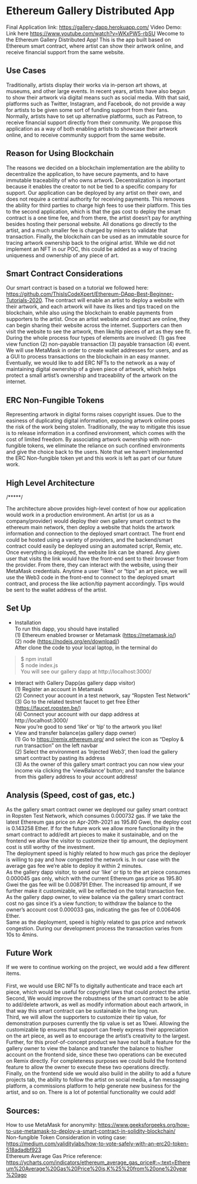 # Ethereum Gallery Distributed App
Final Application link: https://gallery-dapp.herokuapp.com/ 
Video Demo: Link here https://www.youtube.com/watch?v=WKxPW5-rbSU
Wecome to the Ethereum Gallery Distributed App! This is the app built based on Ethereum smart contract, where artist can show their artwork online, and receive financial support from the same website.

## Use Cases
Traditionally, artists display their works via in-person art shows, at museums, and other large events. In recent years, artists have also begun to show their artwork via digital means such as social media. With that said, platforms such as Twitter, Instagram, and Facebook, do not provide a way for artists to be given some sort of funding support from their fans. Normally, artists have to set up alternative platforms, such as Patreon, to receive financial support directly from their community. We propose this application as a way of both enabling artists to showcase their artwork online, and to receive community support from the same website.

## Reason for Using Blockchain
The reasons we decided on a blockchain implementation are the ability to decentralize the application, to have secure payments, and to have immutable traceability of who owns artwork. Decentralization is important because it enables the creator to not be tied to a specific company for support. Our application can be deployed by any artist on their own, and does not require a central authority for receiving payments. This removes the ability for third parties to charge high fees to use their platform. This ties to the second application, which is that the gas cost to deploy the smart contract is a one time fee, and from there, the artist doesn’t pay for anything besides hosting their personal website. All donations go directly to the artist, and a much smaller fee is charged by miners to validate that transaction. Finally, the blockchain can be used as an immutable source for tracing artwork ownership back to the original artist. While we did not implement an NFT in our POC, this could be added as a way of tracing uniqueness and ownership of any piece of art.

## Smart Contract Considerations
Our smart contract is based on a tutorial we followed here: https://github.com/ThisIsCodeXpert/Ethereum-DApp-Best-Beginner-Tutorials-2020. The contract will enable an artist to deploy a website with their artwork, and each artwork will have its likes and tips traced on the blockchain, while also using the blockchain to enable payments from supporters to the artist. Once an artist website and contract are online, they can begin sharing their website across the internet. Supporters can then visit the website to see the artwork, then like/tip pieces of art as they see fit. During the whole process four types of elements are involved: (1) gas free view function (2) non-payable transaction (3) payable transaction (4) event. We will use MetaMask in order to create wallet addresses for users, and as a GUI to process transactions on the blockchain in an easy manner. Eventually, we would like to add ERC NFTs to the network as a way of maintaining digital ownership of a given piece of artwork, which helps protect a small artist’s ownership and traceability of the artwork on the internet.

## ERC Non-Fungible Tokens
Representing artwork in digital forms raises copyright issues. Due to the easiness of duplicating digital information, exposing artwork online poses the risk of the work being stolen. Traditionally, the way to mitigate this issue is to release information in a confined environment, which comes with the cost of limited freedom.  By associating artwork ownership with non-fungible tokens, we eliminate the reliance on such confined environments and give the choice back to the users. Note that we haven’t implemented the ERC Non-fungible token yet and this work is left as part of our future work.

## High Level Architecture
/*****/

The architecture above provides high-level context of how our application would work in a production environment. An artist (or us as a company/provider) would deploy their own gallery smart contract to the ethereum main network, then deploy a website that holds the artwork information and connection to the deployed smart contract. The front end could be hosted using a variety of providers, and the backend/smart contract could easily be deployed using an automated script, Remix, etc. Once everything is deployed, the website link can be shared. Any given user that visits the link would have the front-end sent to their browser from the provider. From there, they can interact with the website, using their MetaMask credentials. Anytime a user “likes” or “tips” an art piece, we will use the Web3 code in the front-end to connect to the deployed smart contract, and process the like action/tip payment accordingly. Tips would be sent to the wallet address of the artist.

## Set Up
* Installation<br>
To run this dapp, you should have installed <br>
(1) Ethereum enabled browser or Metamask (https://metamask.io/) <br>
(2) node (https://nodejs.org/en/download/)<br>
After clone the code to your local laptop, in the terminal do<br>
> $ npm install<br>
> $ node index.js<br>
You will see our gallery dapp at http://localhost:3000/ 
* Interact with Gallery Dapp(as gallery dapp visitor)<br>
(1) Register an account in Metamask<br>
(2) Connect your account in a test network, say “Ropsten Test Network”<br>
(3) Go to the related testnet faucet to get free Ether (https://faucet.ropsten.be/)<br>
(4) Connect your account with our dapp address at http://localhost:3000/<br>
Now you’re good to send ‘like’ or ‘tip’ to the artwork you like!
* View and transfer balance(as gallery dapp owner)<br>
(1) Go to https://remix.ethereum.org/ and select the icon as “Deploy & run transaction” on the left navbar<br>
(2) Select the environment as ‘Injected Web3’, then load the gallery smart contract by pasting its address<br>
(3) As the owner of this gallery smart contract you can now view your income via clicking the ‘viewBalance’ button; and transfer the balance from this gallery address to your account address!<br>

## Analysis (Speed, cost of gas, etc.)
As the gallery smart contract owner we deployed our galley smart contract in Ropsten Test Network, which consumes 0.000732 gas. If we take the latest Ethereum gas price on Apr-20th-2021 as 195.80 Gwei, the deploy cost is 0.143258 Ether. If for the future work we allow more functionality in the smart contract to add/edit art pieces to make it sustainable, and on the frontend we allow the visitor to customize their tip amount, the deployment cost is still worthy of the investment. <br>
The deployment speed is highly related to how much gas price the deployer is willing to pay and how congested the network is. In our case with the average gas fee we’re able to deploy it within 2 minutes.<br>
As the gallery dapp visitor, to send our ‘like’ or tip to the art piece consumes 0.000045 gas only, which with the current Ethereum gas price as 195.80 Gwei the gas fee will be 0.008791 Ether. The increased tip amount, if we further make it customizable, will be reflected on the total transaction fee. <br>
As the gallery dapp owner, to view balance via the gallery smart contract cost no gas since it’s a view function; to withdraw the balance to the owner’s account cost 0.000033 gas, indicating the gas fee of 0.006406 Ether. <br>
Same as the deployment, speed is highly related to gas price and network congestion. During our development process the transaction varies from 10s to 4mins.<br>

## Future Work
If we were to continue working on the project, we would add a few different items. <br>
<br>
First, we would use ERC NFTs to digitally authenticate and trace each art piece, which would be useful for copyright laws that could protect the artist. 
Second, We would improve the robustness of the smart contract to be able to add/delete artwork, as well as modify information about each artwork, in that way this smart contract can be sustainable in the long run.<br>
Third, we will allow the supporters to customize their tip value, for demonstration purposes currently the tip value is set as 10wei. Allowing the customizable tip ensures that support can freely express their appreciation on the art piece, as well as to encourage the artist’s creativity to the largest.<br>
Further, for this proof-of-concept product we have not built a feature for the gallery owner to view the balance and transfer the balance to his/her account on the frontend side, since these two operations can be executed on Remix directly. For completeness purposes we could build the frontend feature to allow the owner to execute these two operations directly.<br>
Finally, on the frontend side we would also build in the ability to add a future projects tab, the ability to follow the artist on social media, a fan messaging platform, a commissions platform to help generate new business for the artist, and so on. There is a lot of potential functionality we could add!

## Sources:
How to use MetaMask for anonymity: https://www.geeksforgeeks.org/how-to-use-metamask-to-deploy-a-smart-contract-in-solidity-blockchain/ <br>
Non-fungible Token Consideration in voting case: https://medium.com/validitylabs/how-to-vote-safely-with-an-erc20-token-518adadbf923 <br>
Ethereum Average Gas Price reference:
https://ycharts.com/indicators/ethereum_average_gas_price#:~:text=Ethereum%20Average%20Gas%20Price%20is,K%25%20from%20one%20year%20ago<br>

